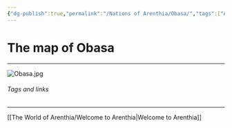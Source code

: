 ```yaml
---
{"dg-publish":true,"permalink":"/Nations of Arenthia/Obasa/","tags":["Arenthia","Obasa"]}
---
```


# The map of Obasa
---

![Obasa.jpg](/img/user/Images/Obasa.jpg)






###### Tags and links
---
[[The World of Arenthia/Welcome to Arenthia\|Welcome to Arenthia]]